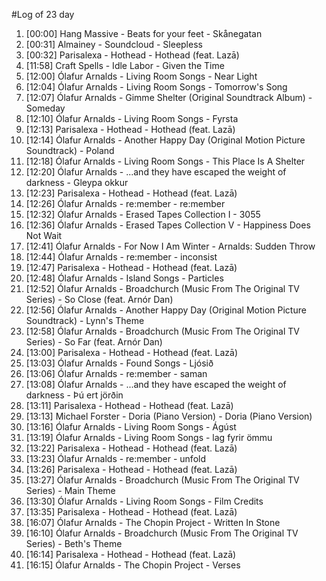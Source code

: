 #Log of 23 day

1. [00:00] Hang Massive - Beats for your feet - Skånegatan
1. [00:31] Almainey - Soundcloud - Sleepless
1. [00:32] Parisalexa - Hothead - Hothead (feat. Lazā)
1. [11:58] Craft Spells - Idle Labor - Given the Time
1. [12:00] Ólafur Arnalds - Living Room Songs - Near Light
1. [12:04] Ólafur Arnalds - Living Room Songs - Tomorrow's Song
1. [12:07] Ólafur Arnalds - Gimme Shelter (Original Soundtrack Album) - Someday
1. [12:10] Ólafur Arnalds - Living Room Songs - Fyrsta
1. [12:13] Parisalexa - Hothead - Hothead (feat. Lazā)
1. [12:14] Ólafur Arnalds - Another Happy Day (Original Motion Picture Soundtrack) - Poland
1. [12:18] Ólafur Arnalds - Living Room Songs - This Place Is A Shelter
1. [12:20] Ólafur Arnalds - ...and they have escaped the weight of darkness - Gleypa okkur
1. [12:23] Parisalexa - Hothead - Hothead (feat. Lazā)
1. [12:26] Ólafur Arnalds - re:member - re:member
1. [12:32] Ólafur Arnalds - Erased Tapes Collection I - 3055
1. [12:36] Ólafur Arnalds - Erased Tapes Collection V - Happiness Does Not Wait
1. [12:41] Ólafur Arnalds - For Now I Am Winter - Arnalds: Sudden Throw
1. [12:44] Ólafur Arnalds - re:member - inconsist
1. [12:47] Parisalexa - Hothead - Hothead (feat. Lazā)
1. [12:48] Ólafur Arnalds - Island Songs - Particles
1. [12:52] Ólafur Arnalds - Broadchurch (Music From The Original TV Series) - So Close (feat. Arnór Dan)
1. [12:56] Ólafur Arnalds - Another Happy Day (Original Motion Picture Soundtrack) - Lynn's Theme
1. [12:58] Ólafur Arnalds - Broadchurch (Music From The Original TV Series) - So Far (feat. Arnór Dan)
1. [13:00] Parisalexa - Hothead - Hothead (feat. Lazā)
1. [13:03] Ólafur Arnalds - Found Songs - Ljósið
1. [13:06] Ólafur Arnalds - re:member - saman
1. [13:08] Ólafur Arnalds - ...and they have escaped the weight of darkness - Þú ert jörðin
1. [13:11] Parisalexa - Hothead - Hothead (feat. Lazā)
1. [13:13] Michael Forster - Doria (Piano Version) - Doria (Piano Version)
1. [13:16] Ólafur Arnalds - Living Room Songs - Ágúst
1. [13:19] Ólafur Arnalds - Living Room Songs - lag fyrir ömmu
1. [13:22] Parisalexa - Hothead - Hothead (feat. Lazā)
1. [13:23] Ólafur Arnalds - re:member - unfold
1. [13:26] Parisalexa - Hothead - Hothead (feat. Lazā)
1. [13:27] Ólafur Arnalds - Broadchurch (Music From The Original TV Series) - Main Theme
1. [13:30] Ólafur Arnalds - Living Room Songs - Film Credits
1. [13:35] Parisalexa - Hothead - Hothead (feat. Lazā)
1. [16:07] Ólafur Arnalds - The Chopin Project - Written In Stone
1. [16:10] Ólafur Arnalds - Broadchurch (Music From The Original TV Series) - Beth's Theme
1. [16:14] Parisalexa - Hothead - Hothead (feat. Lazā)
1. [16:15] Ólafur Arnalds - The Chopin Project - Verses
